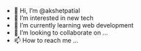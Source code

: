 - 👋 Hi, I’m @akshetpatial
- 👀 I’m interested in new tech
- 🌱 I’m currently learning web development
- 💞️ I’m looking to collaborate on ...
- 📫 How to reach me ...

<!---
akshetpatial/akshetpatial is a ✨ special ✨ repository because its `README.md` (this file) appears on your GitHub profile.
You can click the Preview link to take a look at your changes.
--->
